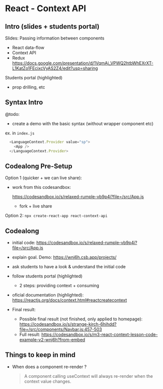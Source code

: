 

# React - Context API



<!-- status: draft -->




## Intro (slides + students portal)

Slides: Passing information between components
- React data-flow
- Context API
- Redux
https://docs.google.com/presentation/d/1VqmAj_VPWQ2htbWhEXrXT-L1KatZo1FEcixcVyAS2Z4/edit?usp=sharing


Students portal (highlighted)
- prop drilling, etc



## Syntax Intro

@todo:
- create a demo with the basic syntax (without wrapper component etc)

<!-- - Initial code:
  - 3 components in the same file: Parent, Child, GrandChild
  - https://codesandbox.io/s/beautiful-khorana-2pqxg4?file=/src/App.js

- (quick refresh) Show prop drilling:
  - declare a variable in Parent component: `const language = "Spanish";`
  - pass that variable to GrandChild using props drilling.

- Show Context API syntax:
  1. Create the context with `createContext()`

    ```js
    import { createContext } from "react";
    const LangContext = createContext("en"); //as an argument, you can pass default value

    function Parent() {
      //...
    }

    ```

  2. Use the context 

    ```js
    import { useContext } from 'react';

    //import { LangContext } from './LangContext.js';

    //...

    function GrandChild() {
      const lang = useContext(LangContext);
      
      //...
    }


    ``` -->



ex. in `index.js`

  ```js
    <LanguageContext.Provider value="sp">
      <App />
    </LanguageContext.Provider>
  ```



## Codealong Pre-Setup

Option 1 (quicker + we can live share):
- work from this codesandbox:
  <!-- @Luis: remember to fork !! -->
  <!-- @Luis: remember to fork !! -->
  <!-- @Luis: remember to fork !! -->
  https://codesandbox.io/s/relaxed-rumple-vb9p4i?file=/src/App.js
  
  - fork + live share
  
  <!-- @Luis: remember to fork !! -->
  <!-- @Luis: remember to fork !! -->
  <!-- @Luis: remember to fork !! -->

Option 2:
`npx create-react-app react-context-api`



## Codealong


- initial code: https://codesandbox.io/s/relaxed-rumple-vb9p4i?file=/src/App.js
  <!-- @Luis: remember to fork !! -->

- explain goal. Demo: https://wnj6h.csb.app/projects/

- ask students to have a look & understand the initial code

- follow students portal (highlighted)
  - 2 steps: providing context + consuming

- oficial documentation (highlighted): https://reactjs.org/docs/context.html#reactcreatecontext


- Final result:
  - Possible final result (not finished, only applied to homepage):
    https://codesandbox.io/s/strange-kirch-6hihdd?file=/src/components/Navbar.js:457-503
  - Full result:
    https://codesandbox.io/s/m3-react-context-lesson-code-example-v2-wnj6h?from-embed


## Things to keep in mind

- When does a component re-render ?

  > A component calling useContext will always re-render when the context value changes.

